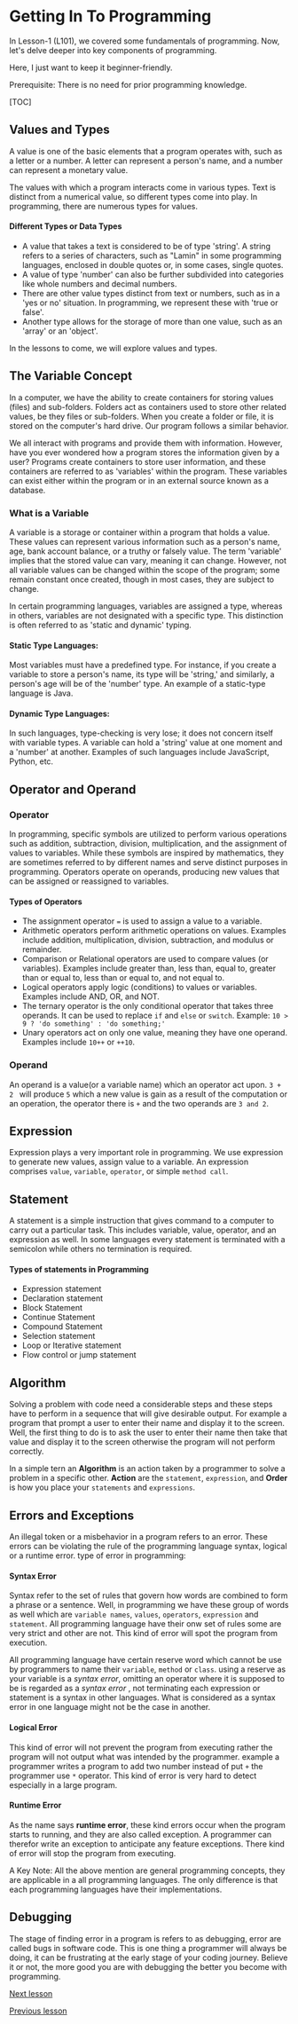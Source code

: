 # Getting In To Programming

In Lesson-1 (L101), we covered some fundamentals of programming. Now, let's delve deeper into key components of programming.

Here, I just want to keep it beginner-friendly.

Prerequisite: There is no need for prior programming knowledge.



[TOC]



## Values and Types

A value is one of the basic elements that a program operates with, such as a letter or a number. A letter can represent a person's name, and a number can represent a monetary value.

The values with which a program interacts come in various types. Text is distinct from a numerical value, so different types come into play. In programming, there are numerous types for values.

#### Different Types or Data Types

* A value that takes a text is considered to be of type 'string'. A string refers to a series of characters, such as "Lamin" in some programming languages, enclosed in double quotes or, in some cases, single quotes.
* A value of type 'number' can also be further subdivided into categories like whole numbers and decimal numbers.
* There are other value types distinct from text or numbers, such as in a 'yes or no' situation. In programming, we represent these with 'true or false'.
* Another type allows for the storage of more than one value, such as an 'array' or an 'object'.

In the lessons to come, we will explore values and types.

## The Variable Concept

In a computer, we have the ability to create containers for storing values (files) and sub-folders. Folders act as containers used to store other related values, be they files or sub-folders. When you create a folder or file, it is stored on the computer's hard drive. Our program follows a similar behavior.

We all interact with programs and provide them with information. However, have you ever wondered how a program stores the information given by a user? Programs create containers to store user information, and these containers are referred to as 'variables' within the program. These variables can exist either within the program or in an external source known as a database.

### What is a Variable

A variable is a storage or container within a program that holds a value. These values can represent various information such as a person's name, age, bank account balance, or a truthy or falsely value. The term 'variable' implies that the stored value can vary, meaning it can change. However, not all variable values can be changed within the scope of the program; some remain constant once created, though in most cases, they are subject to change.

In certain programming languages, variables are assigned a type, whereas in others, variables are not designated with a specific type. This distinction is often referred to as 'static and dynamic' typing.

#### Static Type Languages:

 Most variables must have a predefined type. For instance, if you create a variable to store a person's name, its type will be 'string,' and similarly, a person's age will be of the 'number' type. An example of a static-type language is Java.

#### Dynamic Type Languages:

In such languages, type-checking is very lose; it does not concern itself with variable types. A variable can hold a 'string' value at one moment and a 'number' at another. Examples of such languages include JavaScript, Python, etc.

## Operator and Operand

### Operator 
In programming, specific symbols are utilized to perform various operations such as addition, subtraction, division, multiplication, and the assignment of values to variables. While these symbols are inspired by mathematics, they are sometimes referred to by different names and serve distinct purposes in programming. Operators operate on operands, producing new values that can be assigned or reassigned to variables.

#### Types of Operators

* The assignment operator `=` is used to assign a value to a variable.
* Arithmetic operators perform arithmetic operations on values. Examples include addition, multiplication, division, subtraction, and modulus or remainder.
* Comparison or Relational operators are used to compare values (or variables). Examples include greater than, less than, equal to, greater than or equal to, less than or equal to, and not equal to.
* Logical operators apply logic (conditions) to values or variables. Examples include AND, OR, and NOT.
* The ternary operator is the only conditional operator that takes three operands. It can be used to replace `if` and `else` or `switch`. Example: `10 > 9 ? 'do something' : 'do something;'`
* Unary operators act on only one value, meaning they have one operand. Examples include `10++` or `++10`.

### Operand

An operand is a value(or a variable name) which an operator act upon. `3 + 2 ` will produce `5` which a new value is gain as a result of the computation or an operation, the operator there is `+` and the two operands are `3 and 2`. 

## Expression

Expression plays a very important role in programming. We use expression to generate new values, assign value to a variable. An expression comprises `value`, `variable`, `operator`, or simple `method call`.

## Statement

A statement is a simple instruction that gives command to a computer to carry out a particular task. This includes variable, value, operator, and an expression as well. In some languages every statement is terminated with a semicolon while others no termination is required.

#### Types of statements in Programming

* Expression statement
* Declaration statement
* Block Statement
* Continue Statement
* Compound Statement
* Selection statement
* Loop or Iterative statement
* Flow control or  jump statement

## Algorithm

Solving a problem with code need a considerable steps and these steps have to perform in a sequence that will give desirable output. For example a program that prompt a user to enter their name and display it to the screen. Well, the first thing to do is to ask the user to enter their name then take that value and display it to the screen otherwise the program will not perform correctly.

In a simple tern an **Algorithm** is an action taken by a programmer to solve a problem in a specific other. **Action** are the `statement`, `expression`, and **Order** is how you place your `statements` and `expressions`.

## Errors and Exceptions 

An illegal token or  a misbehavior in a program refers to an error. These errors can be violating the rule of the programming language syntax, logical or a runtime error. type of error in programming:

#### Syntax Error 

Syntax refer to the set of rules that govern how words are combined to form a phrase or a sentence. Well, in programming we have these group of words as well which are `variable names`, `values`, `operators`, `expression` and `statement`. All programming language have their onw set of rules some are very strict and other are not. This kind of error will spot the program from execution.

All programming language have certain reserve word which cannot be use by programmers to name their `variable`, `method` or `class`. using a reserve as your variable is a *syntax error*, omitting an operator where it is supposed to be is regarded as a *syntax error* , not terminating each expression or statement is a syntax in other  languages. What is considered as a syntax error in one language might not be the case in another.

#### Logical Error

This kind of error will not prevent the program from executing rather the program will not output what was intended by the programmer. example a programmer writes a program to add two number instead of put `+` the programmer use `*` operator. This kind of error is very hard to detect especially in a large program.

#### Runtime Error

As the name says **runtime error**, these kind errors occur when the program starts to running, and they are also called exception. A programmer can therefor write an exception to anticipate any feature exceptions. There kind of error will stop the program from executing.

A Key Note: All the above mention are general programming concepts, they are applicable in a all programming languages. The only difference is that each programming languages have their implementations.

## Debugging

The stage of finding error in a program is refers to as debugging, error are called bugs in software code. This is one thing a programmer will always be doing, it can be frustrating at the early stage of your coding journey. Believe it or not, the more good you are with debugging the better you become with programming. 



[Next lesson](https://github.com/touraye/under-doz/blob/main/102-looking-into-java/L-101-java-at-first-look.md)

[Previous lesson](https://github.com/touraye/under-doz/blob/main/101-programming/L101-the-way-we-program.md)
